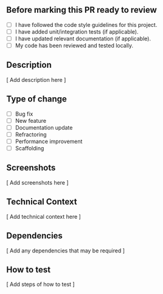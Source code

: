  ## Before marking this PR ready to review
 - [ ] I have followed the code style guidelines for this project.
 - [ ] I have added unit/integration tests (if applicable).
 - [ ] I have updated relevant documentation (if applicable).
 - [ ] My code has been reviewed and tested locally.
 
## Description
[ Add description here ]

## Type of change
- [ ] Bug fix
- [ ] New feature
- [ ] Documentation update
- [ ] Refractoring
- [ ] Performance improvement
- [ ] Scaffolding

## Screenshots
[ Add screenshots here ]

## Technical Context
[ Add technical context here ]

## Dependencies
[ Add any dependencies that may be required ]

## How to test
[ Add steps of how to test ]